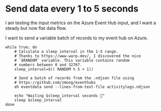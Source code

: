 # Send data every 1 to 5 seconds

I am testing the input metrics on the Azure Event Hub input, and I want a steady but now flat data flow.

I want to send a variable batch of records to my event hub on Azure.

```shell
while true; do
    # Calculate a sleep interval in the 1-5 range.
    # Thanks to https://www.warp.dev/, I discovered the nice
    # `$RANDOM` variable. This variable contains random
    # numbers between 0 and 32767.
    sleep_interval=$(( RANDOM % 5 + 1))
    
    # Send a batch of records from the .ndjson file using
    # https://github.com/zmoog/eventhubs
    eh eventdata send --lines-from-text-file activitylogs.ndjson
    
    echo "Waiting $sleep_interval seconds 🍺"
    sleep $sleep_interval
done
```
